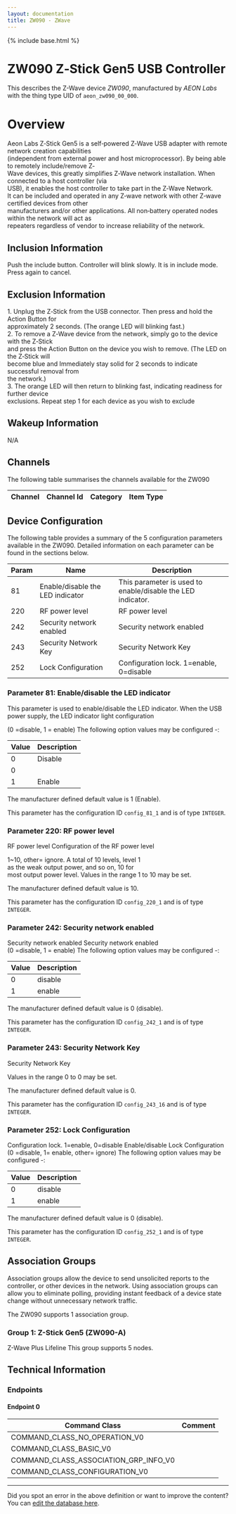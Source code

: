 ```yaml
---
layout: documentation
title: ZW090 - ZWave
---
```


{% include base.html %}

# ZW090 Z‐Stick Gen5 USB Controller
This describes the Z-Wave device *ZW090*, manufactured by *AEON Labs* with the thing type UID of ```aeon_zw090_00_000```.

# Overview

Aeon Labs Z‐Stick Gen5 is a self‐powered Z‐Wave USB adapter with remote network creation capabilities   
(independent from external power and host microprocessor). By being able to remotely include/remove Z‐  
Wave devices, this greatly simplifies Z‐Wave network installation. When connected to a host controller (via   
USB), it enables the host controller to take part in the Z‐Wave Network.   
It can be included and operated in any Z‐wave network with other Z‐wave certified devices from other   
manufacturers and/or other applications. All non‐battery operated nodes within the network will act as   
repeaters regardless of vendor to increase reliability of the network.

## Inclusion Information

Push the include button. Controller will blink slowly. It is in include mode. Press again to cancel.

## Exclusion Information

1\. Unplug the Z‐Stick from the USB connector. Then press and hold the Action Button for   
approximately 2 seconds. (The orange LED will blinking fast.)   
2\. To remove a Z‐Wave device from the network, simply go to the device with the Z‐Stick   
and press the Action Button on the device you wish to remove. (The LED on the Z‐Stick will   
become blue and Immediately stay solid for 2 seconds to indicate successful removal from   
the network.)   
3\. The orange LED will then return to blinking fast, indicating readiness for further device   
exclusions. Repeat step 1 for each device as you wish to exclude

## Wakeup Information

N/A

## Channels

The following table summarises the channels available for the ZW090

| Channel | Channel Id | Category | Item Type |
|---------|------------|----------|-----------|



## Device Configuration

The following table provides a summary of the 5 configuration parameters available in the ZW090.
Detailed information on each parameter can be found in the sections below.

| Param | Name  | Description |
|-------|-------|-------------|
| 81 | Enable/disable the LED indicator | This parameter is used to enable/disable the LED indicator. |
| 220 | RF power level  | RF power level |
| 242 | Security network enabled  | Security network enabled |
| 243 | Security Network Key | Security Network Key |
| 252 | Lock Configuration | Configuration lock. 1=enable, 0=disable |

### Parameter 81: Enable/disable the LED indicator

This parameter is used to enable/disable the LED indicator.
When the USB power supply, the LED indicator light configuration

(0 =disable, 1 = enable)
The following option values may be configured -:

| Value  | Description |
|--------|-------------|
| 0 | Disable |
| 0 |  |
| 1 | Enable |

The manufacturer defined default value is 1 (Enable).

This parameter has the configuration ID ```config_81_1``` and is of type ```INTEGER```.


### Parameter 220: RF power level 

RF power level
Configuration of the RF power level

1~10, other= ignore. A total of 10 levels, level 1   
as the weak output power, and so on, 10 for   
most output power level.
Values in the range 1 to 10 may be set.

The manufacturer defined default value is 10.

This parameter has the configuration ID ```config_220_1``` and is of type ```INTEGER```.


### Parameter 242: Security network enabled 

Security network enabled
Security network enabled   
(0 =disable, 1 = enable)
The following option values may be configured -:

| Value  | Description |
|--------|-------------|
| 0 | disable |
| 1 | enable |

The manufacturer defined default value is 0 (disable).

This parameter has the configuration ID ```config_242_1``` and is of type ```INTEGER```.


### Parameter 243: Security Network Key

Security Network Key

Values in the range 0 to 0 may be set.

The manufacturer defined default value is 0.

This parameter has the configuration ID ```config_243_16``` and is of type ```INTEGER```.


### Parameter 252: Lock Configuration

Configuration lock. 1=enable, 0=disable
Enable/disable Lock Configuration (0 =disable, 1= enable, other= ignore)
The following option values may be configured -:

| Value  | Description |
|--------|-------------|
| 0 | disable |
| 1 | enable |

The manufacturer defined default value is 0 (disable).

This parameter has the configuration ID ```config_252_1``` and is of type ```INTEGER```.


## Association Groups

Association groups allow the device to send unsolicited reports to the controller, or other devices in the network. Using association groups can allow you to eliminate polling, providing instant feedback of a device state change without unnecessary network traffic.

The ZW090 supports 1 association group.

### Group 1: Z-Stick Gen5 (ZW090-A)

Z-Wave Plus Lifeline
This group supports 5 nodes.

## Technical Information

### Endpoints

#### Endpoint 0

| Command Class | Comment |
|---------------|---------|
| COMMAND_CLASS_NO_OPERATION_V0| |
| COMMAND_CLASS_BASIC_V0| |
| COMMAND_CLASS_ASSOCIATION_GRP_INFO_V0| |
| COMMAND_CLASS_CONFIGURATION_V0| |

---

Did you spot an error in the above definition or want to improve the content?
You can [edit the database here](http://www.cd-jackson.com/index.php/zwave/zwave-device-database/zwave-device-list/devicesummary/265).
